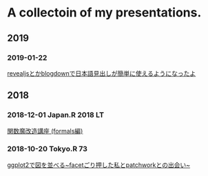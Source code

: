 # A collectoin of my presentations.

## 2019

### 2019-01-22

[revealjsとかblogdownで日本語見出しが簡単に使えるようになったよ](https://atusy.github.io/presentation/revealjs-loves-japanese/revealjs-loves-japanese.html#/)

## 2018

### 2018-12-01 Japan.R 2018 LT

[関数魔改造講座 (formals編)](https://atusy.github.io/presentation/japanr2018/formals-for-black-magicians.html#/)

### 2018-10-20 Tokyo.R 73

[ggplot2で図を並べる~facetごり押した私とpatchworkとの出会い~](https://atusy.github.io/presentation/tokyor073/tokyor073-multi-ggplot2.html#/)
